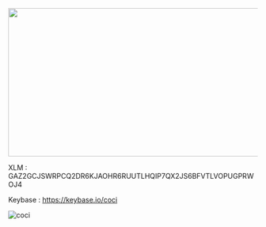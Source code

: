 <img src="http://www.scholarpedia.org/w/images/4/4e/Game-of-life_Pentomino.gif" width="700" height="300" />

XLM : GAZ2GCJSWRPCQ2DR6KJAOHR6RUUTLHQIP7QX2JS6BFVTLVOPUGPRWOJ4

Keybase : https://keybase.io/coci

<img align="center" src="https://github-readme-stats.vercel.app/api?username=coci&show_icons=true&locale=en" alt="coci">
